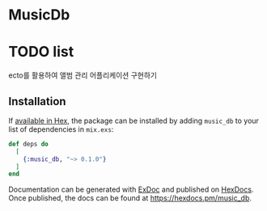 # MusicDb

# TODO list

ecto를 활용하여 앨범 관리 어플리케이션 구현하기

## Installation

If [available in Hex](https://hex.pm/docs/publish), the package can be installed
by adding `music_db` to your list of dependencies in `mix.exs`:

```elixir
def deps do
  [
    {:music_db, "~> 0.1.0"}
  ]
end
```

Documentation can be generated with [ExDoc](https://github.com/elixir-lang/ex_doc)
and published on [HexDocs](https://hexdocs.pm). Once published, the docs can
be found at <https://hexdocs.pm/music_db>.
